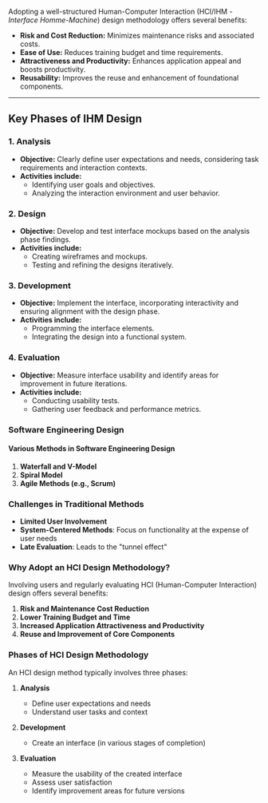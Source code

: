 
Adopting a well-structured Human-Computer Interaction (HCI/IHM - *Interface Homme-Machine*) design methodology offers several benefits:

- **Risk and Cost Reduction:** Minimizes maintenance risks and associated costs.
- **Ease of Use:** Reduces training budget and time requirements.
- **Attractiveness and Productivity:** Enhances application appeal and boosts productivity.
- **Reusability:** Improves the reuse and enhancement of foundational components.

---

## Key Phases of IHM Design

### 1. **Analysis**
   - **Objective:** Clearly define user expectations and needs, considering task requirements and interaction contexts.
   - **Activities include:**
     - Identifying user goals and objectives.
     - Analyzing the interaction environment and user behavior.

### 2. **Design**
   - **Objective:** Develop and test interface mockups based on the analysis phase findings.
   - **Activities include:**
     - Creating wireframes and mockups.
     - Testing and refining the designs iteratively.

### 3. **Development**
   - **Objective:** Implement the interface, incorporating interactivity and ensuring alignment with the design phase.
   - **Activities include:**
     - Programming the interface elements.
     - Integrating the design into a functional system.

### 4. **Evaluation**
   - **Objective:** Measure interface usability and identify areas for improvement in future iterations.
   - **Activities include:**
     - Conducting usability tests.
     - Gathering user feedback and performance metrics.




### Software Engineering Design

#### Various Methods in Software Engineering Design

1. **Waterfall and V-Model**
2. **Spiral Model**
3. **Agile Methods (e.g., Scrum)**

### Challenges in Traditional Methods

- **Limited User Involvement**
- **System-Centered Methods**: Focus on functionality at the expense of user needs
- **Late Evaluation**: Leads to the "tunnel effect"

### Why Adopt an HCI Design Methodology?

Involving users and regularly evaluating HCI (Human-Computer Interaction) design offers several benefits:

1. **Risk and Maintenance Cost Reduction**
2. **Lower Training Budget and Time**
3. **Increased Application Attractiveness and Productivity**
4. **Reuse and Improvement of Core Components**
### Phases of HCI Design Methodology

An HCI design method typically involves three phases:

1. **Analysis**
   - Define user expectations and needs
   - Understand user tasks and context

2. **Development**
   - Create an interface (in various stages of completion)

3. **Evaluation**
   - Measure the usability of the created interface
   - Assess user satisfaction
   - Identify improvement areas for future versions